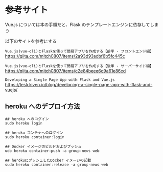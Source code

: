 # 参考サイト

Vue.js については本の手順だと、Flask のテンプレートエンジンに依存してしまう

以下のサイトを参考にする

`Vue.js(vue-cli)とFlaskを使って簡易アプリを作成する【前半 - フロントエンド編】`
https://qiita.com/mitch0807/items/2a93d93adbf6b5fc445c

`Vue.js(vue-cli)とFlaskを使って簡易アプリを作成する【後半 - サーバーサイド編】`
https://qiita.com/mitch0807/items/c2e84beee6c9a61e86cd

`Developing a Single Page App with Flask and Vue.js`
https://testdriven.io/blog/developing-a-single-page-app-with-flask-and-vuejs/

## heroku へのデプロイ方法
```
## heroku へのログイン
sudo heroku login

## heroku コンテナへのログイン
sudo heroku container:login

## Docker イメージのビルドおよびプッシュ
udo heroku container:push -a group-news web

## herokuにプッシュしたDocker イメージの起動
sudo heroku container:release -a group-news web
```
